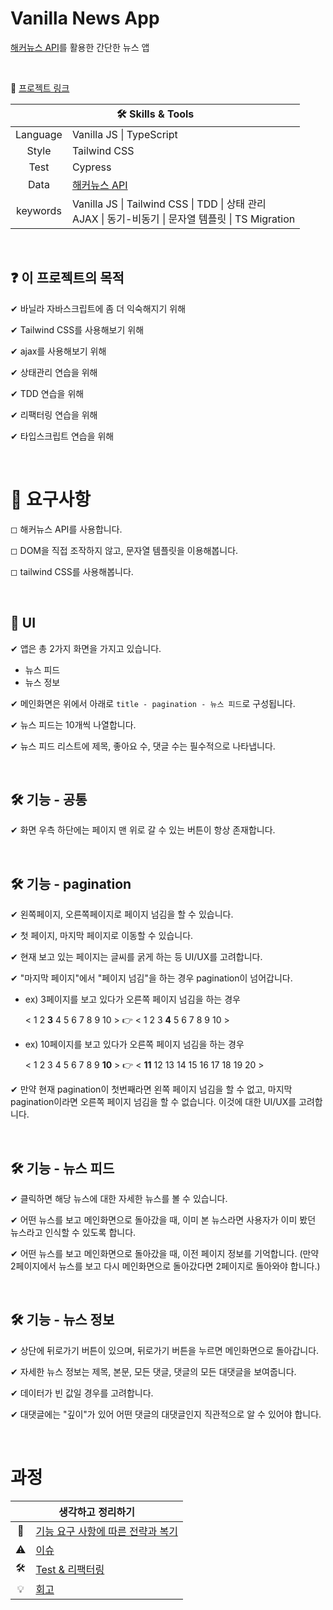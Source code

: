 # Vanilla News App

[해커뉴스 API](https://github.com/tastejs/hacker-news-pwas/blob/master/docs/api.md)를 활용한 간단한 뉴스 앱

</br>

<img />

👋 [프로젝트 링크](https://ryong9rrr.github.io/projects/news-app/)

<table>
    <thead>
        <tr>
            <th colspan="2" style="text-align: center">
                🛠 Skills & Tools
            </th>
        </tr>
    </thead>
    <tbody>
        <tr>
            <td style="text-align: center">Language</td>
            <td>Vanilla JS | TypeScript</td>
        </tr>
        <tr>
            <td style="text-align: center">Style</td>
            <td>Tailwind CSS</td>
        </tr>
        <tr>
            <td style="text-align: center">Test</td>
            <td>Cypress</td>
        </tr>
        <tr>
            <td style="text-align: center">Data</td>
            <td><a href="https://github.com/tastejs/hacker-news-pwas/blob/master/docs/api.md">해커뉴스 API</a></td>
        </tr>
        <tr>
            <td style="text-align: center">keywords</td>
            <td>Vanilla JS | Tailwind CSS | TDD | 상태 관리</br> AJAX | 동기-비동기 | 문자열 템플릿 | TS Migration</td>
        </tr>
    </tbody>
</table>

</br>

## ❓ 이 프로젝트의 목적

✔ 바닐라 자바스크립트에 좀 더 익숙해지기 위해

✔ Tailwind CSS를 사용해보기 위해

✔ ajax를 사용해보기 위해

✔ 상태관리 연습을 위해

✔ TDD 연습을 위해

✔ 리팩터링 연습을 위해

✔ 타입스크립트 연습을 위해

</br>

# 🎯 요구사항

◻ 해커뉴스 API를 사용합니다.

◻ DOM을 직접 조작하지 않고, 문자열 템플릿을 이용해봅니다.

◻ tailwind CSS를 사용해봅니다.

</br>

## 🎨 UI

✔ 앱은 총 2가지 화면을 가지고 있습니다.

- 뉴스 피드
- 뉴스 정보

✔ 메인화면은 위에서 아래로 `title - pagination - 뉴스 피드`로 구성됩니다.

✔ 뉴스 피드는 10개씩 나열합니다.

✔ 뉴스 피드 리스트에 제목, 좋아요 수, 댓글 수는 필수적으로 나타냅니다.

</br>

## 🛠 기능 - 공통

✔ 화면 우측 하단에는 페이지 맨 위로 갈 수 있는 버튼이 항상 존재합니다.

</br>

## 🛠 기능 - pagination

✔ 왼쪽페이지, 오른쪽페이지로 페이지 넘김을 할 수 있습니다.

✔ 첫 페이지, 마지막 페이지로 이동할 수 있습니다.

✔ 현재 보고 있는 페이지는 글씨를 굵게 하는 등 UI/UX를 고려합니다.

✔ "마지막 페이지"에서 "페이지 넘김"을 하는 경우 pagination이 넘어갑니다.

- ex) 3페이지를 보고 있다가 오른쪽 페이지 넘김을 하는 경우

  < 1 2 **3** 4 5 6 7 8 9 10 > 👉 < 1 2 3 **4** 5 6 7 8 9 10 >

- ex) 10페이지를 보고 있다가 오른쪽 페이지 넘김을 하는 경우

  < 1 2 3 4 5 6 7 8 9 **10** > 👉 < **11** 12 13 14 15 16 17 18 19 20 >

✔ 만약 현재 pagination이 첫번째라면 왼쪽 페이지 넘김을 할 수 없고, 마지막 pagination이라면 오른쪽 페이지 넘김을 할 수 없습니다. 이것에 대한 UI/UX를 고려합니다.

</br>

## 🛠 기능 - 뉴스 피드

✔ 클릭하면 해당 뉴스에 대한 자세한 뉴스를 볼 수 있습니다.

✔ 어떤 뉴스를 보고 메인화면으로 돌아갔을 때, 이미 본 뉴스라면 사용자가 이미 봤던 뉴스라고 인식할 수 있도록 합니다.

✔ 어떤 뉴스를 보고 메인화면으로 돌아갔을 때, 이전 페이지 정보를 기억합니다. (만약 2페이지에서 뉴스를 보고 다시 메인화면으로 돌아갔다면 2페이지로 돌아와야 합니다.)

</br>

## 🛠 기능 - 뉴스 정보

✔ 상단에 뒤로가기 버튼이 있으며, 뒤로가기 버튼을 누르면 메인화면으로 돌아갑니다.

✔ 자세한 뉴스 정보는 제목, 본문, 모든 댓글, 댓글의 모든 대댓글을 보여줍니다.

✔ 데이터가 빈 값일 경우를 고려합니다.

✔ 대댓글에는 "깊이"가 있어 어떤 댓글의 대댓글인지 직관적으로 알 수 있어야 합니다.

</br>

# 과정

<table>
    <thead>
        <tr>
            <th colspan="2" style="text-align: center">
                생각하고 정리하기
            </th>
        </tr>
    </thead>
    <tbody>
        <tr>
            <td style="text-align: center">🤔</td>
            <td><a href="https://www.notion.so/ryong9rrr/78ab69ee94ee464aae5d934987eb38cf">기능 요구 사항에 따른 전략과 복기</a></td>
        </tr>
        <tr>
            <td style="text-align: center">⚠</td>
            <td><a href="https://www.notion.so/ryong9rrr/aebcd33b8a1f4125bdaf25bd4bf02611">이슈</a></td>
        </tr>
        <tr>
            <td style="text-align: center">🛠</td>
            <td><a href="https://www.notion.so/ryong9rrr/Test-8b3a88cabcc046acb3ca8ab631ecfb02">Test & 리팩터링</a></td>
        </tr>
        <tr>
            <td style="text-align: center">💡</td>
            <td><a href="https://www.notion.so/ryong9rrr/cb6b75e224724d9f8e5d147adae9536c">회고</a></td>
        </tr>
    </tbody>
</table>
